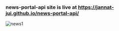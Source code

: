 ﻿### news-portal-api site is live at https://jannat-jui.github.io/news-portal-api/

 ![news1](https://github.com/alamnahid/news-portal-api/assets/138557372/b23027cd-bef8-430b-a2d8-a3a285001146)

 



